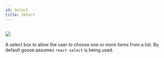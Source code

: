 ```yaml
---
id: Select
title: Select
---
```


## ![](https://img.shields.io/badge/-draft-red.svg?style=flat-square) 
A select box to allow the user to choose one or more items from a list. By default goose assumes `react-select` is being used.

